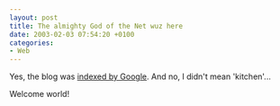 ```yaml
---
layout: post
title: The almighty God of the Net wuz here
date: 2003-02-03 07:54:20 +0100
categories:
- Web
---
```

Yes, the blog was <a href="http://www.google.com/search?q=kitsched">indexed by Google</a>. And no, I didn't mean 'kitchen'...

Welcome world!
